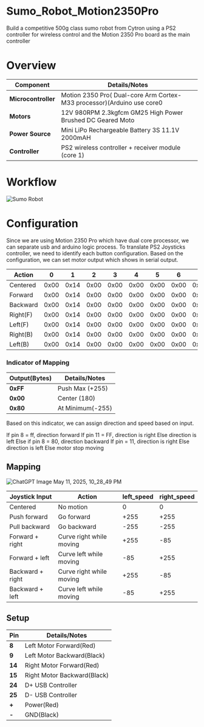 # Sumo_Robot_Motion2350Pro
Build a competitive 500g class sumo robot from Cytron using a PS2 controller for wireless control and the Motion 2350 Pro board as the main controller

# Overview
| Component           | Details/Notes                                                         |  
| ------------------- | --------------------------------------------------------------------- |
| **Microcontroller** | Motion 2350 Pro( Dual-core Arm Cortex-M33 processor)(Arduino use core0|                  
| **Motors**          | 12V 980RPM 2.3kgfcm GM25 High Power Brushed DC Geared Moto            |
| **Power Source**    | Mini LiPo Rechargeable Battery 3S 11.1V 2000mAH                       |
| **Controller**      | PS2 wireless controller + receiver module (core 1)                    |

# Workflow
![Sumo Robot](https://github.com/user-attachments/assets/1ed11242-cd27-499b-b096-7be169128817)


# Configuration

Since we are using Motion 2350 Pro which have dual core processor, we can separate usb and arduino logic process. To translate PS2 Joysticks controller, we need to identify each button configuration. Based on the configuration, we can set motor output which shows in serial output.

| Action   | 0    | 1    | 2    | 3    | 4    | 5    | 6    | 7    | 8    | 9       | 10      | 11     | 12     | 13     | 14     | 15   | 16   | 17   | 18   | 19   | 20   |
| -------- | ---- | ---- | ---- | ---- | ---- | ---- | ---- | ---- | ---- | ----    | ----    | ----   | ----   | ----   | ----   | ---- | ---- | ---- | ---- | ---- | ---- |
| Centered | 0x00 | 0x14 | 0x00 | 0x00 | 0x00 | 0x00 | 0x00 | 0x00 | 0x00 | 0x00    | 0x00    | 0x00   | 0x00   | 0x00   | 0x00   | 0x00 | 0x00 | 0x00 | 0x00 | 0x00 | 0x00 |
| Forward  | 0x00 | 0x14 | 0x00 | 0x00 | 0x00 | 0x00 | 0x00 | 0x00 | 0x00 | **0xFF**|**0x7F** | 0x00   | 0X00   |**0xFF**|**0x7F**| 0x00 | 0x00 | 0x00 | 0x00 | 0x00 | 0x00 |
| Backward | 0x00 | 0x14 | 0x00 | 0x00 | 0x00 | 0x00 | 0x00 | 0x00 | 0x00 | 0x00    | **0x80**| 0x00   | 0x00   | 0x00   |**0x80**| 0x00 | 0x00 | 0x00 | 0x00 | 0x00 | 0x00 |
| Right(F) | 0x00 | 0x14 | 0x00 | 0x00 | 0x00 | 0x00 | 0x00 | 0x00 | 0x00 | **0xFF**| **0x7F**|**0xFF**|**0x7F**| 0x00   | 0x00   | 0x00 | 0x00 | 0x00 | 0x00 | 0x00 | 0x00 |
| Left(F)  | 0x00 | 0x14 | 0x00 | 0x00 | 0x00 | 0x00 | 0x00 | 0x00 | 0x00 | **0xFF**| **0x7F**| 0x00   |**0x80**| 0x00   | 0x00   | 0x00 | 0x00 | 0x00 | 0x00 | 0x00 | 0x00 |
| Right(B) | 0x00 | 0x14 | 0x00 | 0x00 | 0x00 | 0x00 | 0x00 | 0x00 | 0x00 | 0x00    | **0x80**|**0xFF**|**0x7F**| 0x00   | 0x00   | 0x00 | 0x00 | 0x00 | 0x00 | 0x00 | 0x00 |
| Left(B)  | 0x00 | 0x14 | 0x00 | 0x00 | 0x00 | 0x00 | 0x00 | 0x00 | 0x00 | 0x00    | **0x80**| 0x00   |**0x80**|0x00    | 0x00   | 0x00 | 0x00 | 0x00 | 0x00 | 0x00 | 0x00 |

### Indicator of Mapping
| Output(Bytes)         | Details/Notes                                                         |
| ----------------------| --------------------------------------------------------------------- |
| **0xFF**              | Push Max (+255)                                                       |
| **0x00**              | Center (180)                                                          |
| **0x80**              | At Minimum(-255)                                                      |

Based on this indicator, we can assign direction and speed based on input. 

If pin 8 = ff, direction forward
	If pin 11 = FF, direction is right
	Else direction is left
Else if pin 8 = 80, direction backward
	If pin = 11, direction is right
	Else direction is left
Else motor stop moving


## Mapping 
![ChatGPT Image May 11, 2025, 10_28_49 PM](https://github.com/user-attachments/assets/6a229fc0-8c45-4208-b9ac-332350e1b265)


| Joystick Input          | Action                   | left\_speed | right\_speed |
| ----------------------- | ------------------------ | ----------- | ------------ |
| Centered                | No motion                | 0           | 0            |
| Push forward            | Go forward               | +255        | +255         |
| Pull backward           | Go backward              | -255        | -255         |
| Forward + right         | Curve right while moving | +255        | -85          |
| Forward + left          | Curve left while moving  | -85         | +255         |
| Backward + right        | Curve right while moving | +255        | -85          |
| Backward + left         | Curve left while moving  | -85         | +255         |


## Setup
| Pin         | Details/Notes                                                         |
| ------------| --------------------------------------------------------------------- |
| **8**       | Left Motor Forward(Red)                                               |
| **9**       | Left Motor Backward(Black)                                            |
| **14**      | Right Motor Forward(Red)                                              |
| **15**      | Right Motor Backward(Black)                                           |
| **24**      | D+ USB Controller                                                     |
| **25**      | D- USB Controller                                                     |
| **+**       | Power(Red)                                                            |
| **-**       | GND(Black)                                                            |




